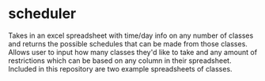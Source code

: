 # scheduler
Takes in an excel spreadsheet with time/day info on any number of classes and returns the possible schedules that can be made from those classes. Allows user to input how many classes they'd like to take and any amount of restrictions which can be based on any column in their spreadsheet. Included in this repository are two example spreadsheets of classes.
